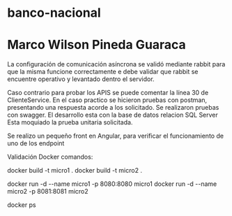 # banco-nacional
# Marco Wilson Pineda Guaraca

La configuración de comunicación asíncrona se validó mediante rabbit para que la misma funcione correctamente e debe validar que rabbit se encuentre operativo y levantado dentro el servidor.

Caso contrario para probar los APIS se puede comentar la línea 30 de ClienteService.
En el caso practico se hicieron pruebas con postman, presentando una respuesta acorde a los solicitado.
Se realizaron pruebas con swagger.
El desarrollo esta con la base de datos relacion SQL Server
Esta moquiado la prueba unitaria solicitada.

Se realizo un pequeño front en Angular, para verificar el funcionamiento de uno de los endpoint




Validación Docker comandos:

docker build -t micro1 .
docker build -t micro2 .

docker run -d --name micro1 -p 8080:8080 micro1
docker run -d --name micro2 -p 8081:8081 micro2

docker ps
